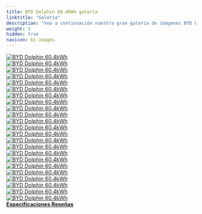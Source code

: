 ```yaml
---
title: BYD Dolphin 60.4kWh galería
linktitle: "Galería"
description: "Vea a continuación nuestra gran galería de imágenes BYD Dolphin 60.4kWh. Haga clic en las imágenes para ver las versiones de alta resolución."
weight: 5
hidden: true
navicon: bi-images
---
```

<!-- markdownlint-disable MD033 -->
<div class="row" id ="my-gallery">
	<div class="pswp-grid-item col-6 col-md-4">
		<a href="https://media.evkx.net/multimedia/models/byd/dolphin/dolphin_60.4kwh/centerconsole_1.jpg"
data-pswp-src="https://media.evkx.net/multimedia/models/byd/dolphin/dolphin_60.4kwh/centerconsole_1.jpg"
data-pswp-width="2500"
data-pswp-height="1461" 
target="_blank">
			<img src="https://media.evkx.net/multimedia/models/byd/dolphin/dolphin_60.4kwh/centerconsole_1_xst.jpg" alt="BYD Dolphin 60.4kWh" class="img-fluid " />
		</a>
	</div>
	<div class="pswp-grid-item col-6 col-md-4">
		<a href="https://media.evkx.net/multimedia/models/byd/dolphin/dolphin_60.4kwh/exterior_1.jpg"
data-pswp-src="https://media.evkx.net/multimedia/models/byd/dolphin/dolphin_60.4kwh/exterior_1.jpg"
data-pswp-width="2499"
data-pswp-height="1621" 
target="_blank">
			<img src="https://media.evkx.net/multimedia/models/byd/dolphin/dolphin_60.4kwh/exterior_1_xst.jpg" alt="BYD Dolphin 60.4kWh" class="img-fluid " />
		</a>
	</div>
	<div class="pswp-grid-item col-6 col-md-4">
		<a href="https://media.evkx.net/multimedia/models/byd/dolphin/dolphin_60.4kwh/exterior_2.jpg"
data-pswp-src="https://media.evkx.net/multimedia/models/byd/dolphin/dolphin_60.4kwh/exterior_2.jpg"
data-pswp-width="2500"
data-pswp-height="1622" 
target="_blank">
			<img src="https://media.evkx.net/multimedia/models/byd/dolphin/dolphin_60.4kwh/exterior_2_xst.jpg" alt="BYD Dolphin 60.4kWh" class="img-fluid " />
		</a>
	</div>
	<div class="pswp-grid-item col-6 col-md-4">
		<a href="https://media.evkx.net/multimedia/models/byd/dolphin/dolphin_60.4kwh/exterior_3.jpg"
data-pswp-src="https://media.evkx.net/multimedia/models/byd/dolphin/dolphin_60.4kwh/exterior_3.jpg"
data-pswp-width="2500"
data-pswp-height="1622" 
target="_blank">
			<img src="https://media.evkx.net/multimedia/models/byd/dolphin/dolphin_60.4kwh/exterior_3_xst.jpg" alt="BYD Dolphin 60.4kWh" class="img-fluid " />
		</a>
	</div>
	<div class="pswp-grid-item col-6 col-md-4">
		<a href="https://media.evkx.net/multimedia/models/byd/dolphin/dolphin_60.4kwh/frontseats_1.jpg"
data-pswp-src="https://media.evkx.net/multimedia/models/byd/dolphin/dolphin_60.4kwh/frontseats_1.jpg"
data-pswp-width="2500"
data-pswp-height="1579" 
target="_blank">
			<img src="https://media.evkx.net/multimedia/models/byd/dolphin/dolphin_60.4kwh/frontseats_1_xst.jpg" alt="BYD Dolphin 60.4kWh" class="img-fluid " />
		</a>
	</div>
	<div class="pswp-grid-item col-6 col-md-4">
		<a href="https://media.evkx.net/multimedia/models/byd/dolphin/dolphin_60.4kwh/frontseats_2.jpg"
data-pswp-src="https://media.evkx.net/multimedia/models/byd/dolphin/dolphin_60.4kwh/frontseats_2.jpg"
data-pswp-width="2500"
data-pswp-height="1667" 
target="_blank">
			<img src="https://media.evkx.net/multimedia/models/byd/dolphin/dolphin_60.4kwh/frontseats_2_xst.jpg" alt="BYD Dolphin 60.4kWh" class="img-fluid " />
		</a>
	</div>
	<div class="pswp-grid-item col-6 col-md-4">
		<a href="https://media.evkx.net/multimedia/models/byd/dolphin/dolphin_60.4kwh/headlights_1.jpg"
data-pswp-src="https://media.evkx.net/multimedia/models/byd/dolphin/dolphin_60.4kwh/headlights_1.jpg"
data-pswp-width="2500"
data-pswp-height="1448" 
target="_blank">
			<img src="https://media.evkx.net/multimedia/models/byd/dolphin/dolphin_60.4kwh/headlights_1_xst.jpg" alt="BYD Dolphin 60.4kWh" class="img-fluid " />
		</a>
	</div>
	<div class="pswp-grid-item col-6 col-md-4">
		<a href="https://media.evkx.net/multimedia/models/byd/dolphin/dolphin_60.4kwh/interior_1.jpg"
data-pswp-src="https://media.evkx.net/multimedia/models/byd/dolphin/dolphin_60.4kwh/interior_1.jpg"
data-pswp-width="2500"
data-pswp-height="1667" 
target="_blank">
			<img src="https://media.evkx.net/multimedia/models/byd/dolphin/dolphin_60.4kwh/interior_1_xst.jpg" alt="BYD Dolphin 60.4kWh" class="img-fluid " />
		</a>
	</div>
	<div class="pswp-grid-item col-6 col-md-4">
		<a href="https://media.evkx.net/multimedia/models/byd/dolphin/dolphin_60.4kwh/interior_2.jpg"
data-pswp-src="https://media.evkx.net/multimedia/models/byd/dolphin/dolphin_60.4kwh/interior_2.jpg"
data-pswp-width="2500"
data-pswp-height="1622" 
target="_blank">
			<img src="https://media.evkx.net/multimedia/models/byd/dolphin/dolphin_60.4kwh/interior_2_xst.jpg" alt="BYD Dolphin 60.4kWh" class="img-fluid " />
		</a>
	</div>
	<div class="pswp-grid-item col-6 col-md-4">
		<a href="https://media.evkx.net/multimedia/models/byd/dolphin/dolphin_60.4kwh/interior_3.jpg"
data-pswp-src="https://media.evkx.net/multimedia/models/byd/dolphin/dolphin_60.4kwh/interior_3.jpg"
data-pswp-width="2500"
data-pswp-height="1667" 
target="_blank">
			<img src="https://media.evkx.net/multimedia/models/byd/dolphin/dolphin_60.4kwh/interior_3_xst.jpg" alt="BYD Dolphin 60.4kWh" class="img-fluid " />
		</a>
	</div>
	<div class="pswp-grid-item col-6 col-md-4">
		<a href="https://media.evkx.net/multimedia/models/byd/dolphin/dolphin_60.4kwh/interior_4.jpg"
data-pswp-src="https://media.evkx.net/multimedia/models/byd/dolphin/dolphin_60.4kwh/interior_4.jpg"
data-pswp-width="2500"
data-pswp-height="1623" 
target="_blank">
			<img src="https://media.evkx.net/multimedia/models/byd/dolphin/dolphin_60.4kwh/interior_4_xst.jpg" alt="BYD Dolphin 60.4kWh" class="img-fluid " />
		</a>
	</div>
	<div class="pswp-grid-item col-6 col-md-4">
		<a href="https://media.evkx.net/multimedia/models/byd/dolphin/dolphin_60.4kwh/interior_5.jpg"
data-pswp-src="https://media.evkx.net/multimedia/models/byd/dolphin/dolphin_60.4kwh/interior_5.jpg"
data-pswp-width="3000"
data-pswp-height="2000" 
target="_blank">
			<img src="https://media.evkx.net/multimedia/models/byd/dolphin/dolphin_60.4kwh/interior_5_xst.jpg" alt="BYD Dolphin 60.4kWh" class="img-fluid " />
		</a>
	</div>
	<div class="pswp-grid-item col-6 col-md-4">
		<a href="https://media.evkx.net/multimedia/models/byd/dolphin/dolphin_60.4kwh/interior_6.jpg"
data-pswp-src="https://media.evkx.net/multimedia/models/byd/dolphin/dolphin_60.4kwh/interior_6.jpg"
data-pswp-width="3000"
data-pswp-height="2000" 
target="_blank">
			<img src="https://media.evkx.net/multimedia/models/byd/dolphin/dolphin_60.4kwh/interior_6_xst.jpg" alt="BYD Dolphin 60.4kWh" class="img-fluid " />
		</a>
	</div>
	<div class="pswp-grid-item col-6 col-md-4">
		<a href="https://media.evkx.net/multimedia/models/byd/dolphin/dolphin_60.4kwh/main_1.jpg"
data-pswp-src="https://media.evkx.net/multimedia/models/byd/dolphin/dolphin_60.4kwh/main_1.jpg"
data-pswp-width="3000"
data-pswp-height="2116" 
target="_blank">
			<img src="https://media.evkx.net/multimedia/models/byd/dolphin/dolphin_60.4kwh/main_1_xst.jpg" alt="BYD Dolphin 60.4kWh" class="img-fluid " />
		</a>
	</div>
	<div class="pswp-grid-item col-6 col-md-4">
		<a href="https://media.evkx.net/multimedia/models/byd/dolphin/dolphin_60.4kwh/screens_1.jpg"
data-pswp-src="https://media.evkx.net/multimedia/models/byd/dolphin/dolphin_60.4kwh/screens_1.jpg"
data-pswp-width="2500"
data-pswp-height="1550" 
target="_blank">
			<img src="https://media.evkx.net/multimedia/models/byd/dolphin/dolphin_60.4kwh/screens_1_xst.jpg" alt="BYD Dolphin 60.4kWh" class="img-fluid " />
		</a>
	</div>
	<div class="pswp-grid-item col-6 col-md-4">
		<a href="https://media.evkx.net/multimedia/models/byd/dolphin/dolphin_60.4kwh/screens_2.jpg"
data-pswp-src="https://media.evkx.net/multimedia/models/byd/dolphin/dolphin_60.4kwh/screens_2.jpg"
data-pswp-width="3000"
data-pswp-height="2000" 
target="_blank">
			<img src="https://media.evkx.net/multimedia/models/byd/dolphin/dolphin_60.4kwh/screens_2_xst.jpg" alt="BYD Dolphin 60.4kWh" class="img-fluid " />
		</a>
	</div>
	<div class="pswp-grid-item col-6 col-md-4">
		<a href="https://media.evkx.net/multimedia/models/byd/dolphin/dolphin_60.4kwh/screen_3.jpg"
data-pswp-src="https://media.evkx.net/multimedia/models/byd/dolphin/dolphin_60.4kwh/screen_3.jpg"
data-pswp-width="3000"
data-pswp-height="2000" 
target="_blank">
			<img src="https://media.evkx.net/multimedia/models/byd/dolphin/dolphin_60.4kwh/screen_3_xst.jpg" alt="BYD Dolphin 60.4kWh" class="img-fluid " />
		</a>
	</div>
	<div class="pswp-grid-item col-6 col-md-4">
		<a href="https://media.evkx.net/multimedia/models/byd/dolphin/dolphin_60.4kwh/secondrowseats_1.jpg"
data-pswp-src="https://media.evkx.net/multimedia/models/byd/dolphin/dolphin_60.4kwh/secondrowseats_1.jpg"
data-pswp-width="2500"
data-pswp-height="1623" 
target="_blank">
			<img src="https://media.evkx.net/multimedia/models/byd/dolphin/dolphin_60.4kwh/secondrowseats_1_xst.jpg" alt="BYD Dolphin 60.4kWh" class="img-fluid " />
		</a>
	</div>
	<div class="pswp-grid-item col-6 col-md-4">
		<a href="https://media.evkx.net/multimedia/models/byd/dolphin/dolphin_60.4kwh/secondrowseats_2.jpg"
data-pswp-src="https://media.evkx.net/multimedia/models/byd/dolphin/dolphin_60.4kwh/secondrowseats_2.jpg"
data-pswp-width="2500"
data-pswp-height="1741" 
target="_blank">
			<img src="https://media.evkx.net/multimedia/models/byd/dolphin/dolphin_60.4kwh/secondrowseats_2_xst.jpg" alt="BYD Dolphin 60.4kWh" class="img-fluid " />
		</a>
	</div>
	<div class="pswp-grid-item col-6 col-md-4">
		<a href="https://media.evkx.net/multimedia/models/byd/dolphin/dolphin_60.4kwh/secondrowseats_3.jpg"
data-pswp-src="https://media.evkx.net/multimedia/models/byd/dolphin/dolphin_60.4kwh/secondrowseats_3.jpg"
data-pswp-width="3000"
data-pswp-height="2000" 
target="_blank">
			<img src="https://media.evkx.net/multimedia/models/byd/dolphin/dolphin_60.4kwh/secondrowseats_3_xst.jpg" alt="BYD Dolphin 60.4kWh" class="img-fluid " />
		</a>
	</div>
	<div class="pswp-grid-item col-6 col-md-4">
		<a href="https://media.evkx.net/multimedia/models/byd/dolphin/dolphin_60.4kwh/trunk_1.jpg"
data-pswp-src="https://media.evkx.net/multimedia/models/byd/dolphin/dolphin_60.4kwh/trunk_1.jpg"
data-pswp-width="2500"
data-pswp-height="1776" 
target="_blank">
			<img src="https://media.evkx.net/multimedia/models/byd/dolphin/dolphin_60.4kwh/trunk_1_xst.jpg" alt="BYD Dolphin 60.4kWh" class="img-fluid " />
		</a>
	</div>
	<div class="pswp-grid-item col-6 col-md-4">
		<a href="https://media.evkx.net/multimedia/models/byd/dolphin/dolphin_60.4kwh/trunk_2.jpg"
data-pswp-src="https://media.evkx.net/multimedia/models/byd/dolphin/dolphin_60.4kwh/trunk_2.jpg"
data-pswp-width="2500"
data-pswp-height="1621" 
target="_blank">
			<img src="https://media.evkx.net/multimedia/models/byd/dolphin/dolphin_60.4kwh/trunk_2_xst.jpg" alt="BYD Dolphin 60.4kWh" class="img-fluid " />
		</a>
	</div>
	<div class="pswp-grid-item col-6 col-md-4">
		<a href="https://media.evkx.net/multimedia/models/byd/dolphin/dolphin_60.4kwh/wheels_1.jpg"
data-pswp-src="https://media.evkx.net/multimedia/models/byd/dolphin/dolphin_60.4kwh/wheels_1.jpg"
data-pswp-width="2500"
data-pswp-height="1667" 
target="_blank">
			<img src="https://media.evkx.net/multimedia/models/byd/dolphin/dolphin_60.4kwh/wheels_1_xst.jpg" alt="BYD Dolphin 60.4kWh" class="img-fluid " />
		</a>
	</div>
</div>
<script type="module">
  import PhotoSwipeLightbox from '/js/photoswipe-lightbox.esm.js';
    const lightbox = new PhotoSwipeLightbox({
       gallery: '#my-gallery',
        children: 'a',
        pswpModule: () => import('/js/photoswipe.esm.js')
    });
lightbox.init();
</script>
<div class="mt-3 mb-3">
<a href="../specifications/" class="text-decoration-none text-black">
<strong><i class="bi-arrow-left"></i> Especificaciones </strong>
</a>
<a href="../reviews/" class="text-decoration-none text-black float-end">
<strong>Reseñas <i class="bi-arrow-right"></i></strong>
</a>
</div>

